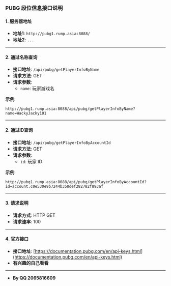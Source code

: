 ### PUBG 段位信息接口说明

#### 1. 服务器地址
- **地址1**: `http://pubg1.rump.asia:8088/`
- **地址2**: `...`


---

#### 2. 通过名称查询
- **接口地址**: `/api/pubg/getPlayerInfoByName`
- **请求方法**: GET
- **请求参数**:
  - `name`: 玩家游戏名

**示例**: 
```
http://pubg1.rump.asia:8088/api/pubg/getPlayerInfoByName?name=WackyJacky101
```

---

#### 2. 通过ID查询
- **接口地址**: `/api/pubg/getPlayerInfoByAccountId`
- **请求方法**: GET
- **请求参数**:
  - `id`: 玩家 ID

**示例**: 
```
http://pubg1.rump.asia:8088/api/pubg/getPlayerInfoByAccountId?id=account.c0e530e9b7244b358def282782f893af
```

---

#### 3. 请求说明
- **请求方式**: HTTP GET
- **请求速率**: 100

---

#### 4. 官方接口
- **接口地址**: [https://documentation.pubg.com/en/api-keys.html](https://documentation.pubg.com/en/api-keys.html)
- **有兴趣的自己看看**

---


- **By QQ 2065816609**
